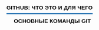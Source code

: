 <html>
<head>
<title>Инструкция GitHub. Автор: Войтенков Дмитрий</title>
<meta name="decription" content="Краткая инструкция по использованию GitHub">
<style type="text/css">
.main-menu {
    list-style: none;
    margin: 0;
    padding: 0;
    margin-top: 60px;
    margin-left:300px;
    font-family: 'Montserrat', sans-serif;   
    /* Для выравнивания меню по центру
    display: flex;
    flex-wrap: wrap;
    justify-content: center;
    */
}
.main-menu > li {
    display: inline-flex;
}
.main-menu > li + li {
    margin-left: 20px;
}
.main-menu > li > a {
    padding: 0 0 20px 0;
    position: relative;
    text-transform: uppercase;   
    color: #000;
    font-weight: bold;
    letter-spacing: 0.2px;
    font-size: 15px;
    text-decoration: none;   
}
.main-menu > li > a:hover {
    text-decoration: none;   
    color: #337AB7;
}
.main-menu > li > a:after {
    width: 0;
    height: 3px;
    background-color: #337AB7;
    content: '';
    left: 0;
    bottom: 10px;
    position: absolute;
    transition: all .3s;
}
.main-menu > li > a:hover::after {
    width: 100%;
}
.main-menu > li.active a:after {
    width: 100%;
}
.main-menu li {
    margin: 0;
    white-space: nowrap;
}
.main-menu li.menu-children {
    position: relative;
    margin-right: 12px;
}
.main-menu li.menu-children:after {
    position: absolute;
    content: "\2039";
    color: #337AB7;
    font-size: 20px;
    font-weight: bold;
    right: -12px;
    top: -2px;
    transform: rotate(-90deg);
}
.main-menu li li.menu-children:after {
    position: absolute;
    content: "\2039";
    color: #FFF;
    font-size: 20px;
    font-weight: bold;
    right: 10px;
    top: 12px;
    transform: rotate(180deg);
}
.main-menu li.menu-children:hover > ul {
    opacity: 1;
    visibility: visible;
    transform: translateY(0);
}
.main-menu ul {
    padding: 10px 0;
    margin: 0;
    list-style: none;
    background-color: #337AB7;
    position: absolute;
    z-index: 20;
    min-width: 220px;
    top: 100%;
    left: -30px;
    opacity: 0;
    visibility: hidden;
    transform: translateY(5px);
    transition: all 200ms cubic-bezier(0.43, 0.59, 0.16, 1.25);
}
.main-menu ul li {
    display: block;
    padding: 0 10px;
    line-height: 1.1;
}
.main-menu ul li:last-child {
    margin-bottom: 0;
}
.main-menu ul li a {
    display: block;
    color: #fff;
    padding: 10px;
    transition: all .3s;
    text-decoration: none;   
}
.main-menu ul li a:hover {
    color: #337AB7;
    background: #FFF;
    text-decoration: none;   
}
.main-menu ul ul {
    top: 0;
    left: 100%;
}

.contentimg
{
margin-left:300px;
margin-top: 60px; 
margin-bottom:60px;
width: 700px;
} 
.bodytext
{
margin-left:300px;
margin-right:5px;
margin-top: 5px;
margin-bottom:5px;
font-size:20px;
width:700px;

}

</style></head>
<body>
<ul class="main-menu">
    <li class="active"><a href="#null">GitHub: что это и для чего</a></li>
    <li class="menu-children">
        <a href="#url">Основные команды Git</a>
        <ul>
            <li><a href="add.htm">Add</a></li>
            <li><a href="commit.htm">Commit</a></li>
<li><a href="push.htm">Push</a></li>
           
        </ul>
    </li>
    <li><a href="branches.htm">Ветки проектов</a></li>
<li><a href="ignore.htm">Игнор-лист GitHub</a></li>
    <li><a href="tel:+79621508603"><img src="images/pozvonit.png" alt="Позвонить" title="Позвоните мне"></a></li>
    <li><a href="https://wa.me/79621508603?text=%D0%9F%D1%80%D0%B8%D0%B2%D0%B5%D1%82%2C%20%D0%BC%D0%B0%D0%BC%D0%BA%D0%B8%D0%BD%20%D0%BF%D1%80%D0%BE%D0%B3%D1%80%D0%B0%D0%BC%D0%BC%D0%B8%D1%81%D1%82)"><img src="images/napisat-v-vatsapp.png" alt="Написать в Вастапп" title="Напишите мне в WhatsApp"></a></li>       
</ul>
<p>
<img src="images/github.jpg" class="contentimg" alt="Главная страница GitHub" title="GitHub главная страница"></p>
<div class="bodytext">
<p><b>
GitHub - это веб-платформа для хранения, управления и совместной работы над проектами с открытым исходным кодом.</b></p>
<p> Она используется разработчиками по всему миру для хранения своих проектов, контроля версий и управления задачами. Каждый разработчик может создать свой репозиторий на GitHub и делиться им со всем миром.

GitHub используется для совместной работы над проектами, ведения их истории и управления задачами. Разработчики могут работать над одним проектом, делиться своими наработками и комментировать изменения других разработчиков. GitHub также позволяет создавать запросы на включение изменений (pull requests), что позволяет участникам проекта обсуждать и проверять изменения перед их включением в основную ветку проекта. Более подробно про ветки вы можете прочитать <a href="">здесь</a></p>

<p>GitHub используют как крупные компании, так и небольшие команды разработчиков. Это платформа, которая позволяет легко и удобно работать с проектами, контролировать изменения и управлять задачами. GitHub также является открытым ресурсом, что позволяет любому желающему внести свой вклад в развитие проектов.</p>
<p><b><i>

Одним из главных преимуществ GitHub является возможность контроля версий.</b></i> Разработчики могут легко отслеживать изменения в проекте и вернуться к предыдущей версии, если что-то пошло не так. Это позволяет избежать ошибок и упрощает совместную работу над проектом.

Также GitHub предоставляет множество инструментов для управления задачами и коммуникации между участниками проекта. Разработчики могут создавать задачи, назначать их на других участников и отслеживать их выполнение. Кроме того, GitHub предоставляет возможность общения между участниками проекта через комментарии и обсуждения.</p>

В целом, GitHub - это платформа, которая значительно упрощает совместную работу над проектами с открытым исходным кодом. Она позволяет разработчикам легко контролировать версии проекта, управлять задачами и коммуникацией между участниками. GitHub является незаменимым инструментом для разработки программного обеспечения в современном мире.</div>

 </body>